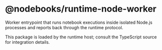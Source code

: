 # @nodebooks/runtime-node-worker

Worker entrypoint that runs notebook executions inside isolated Node.js processes and reports back through the runtime protocol.

This package is loaded by the runtime host; consult the TypeScript source for integration details.
